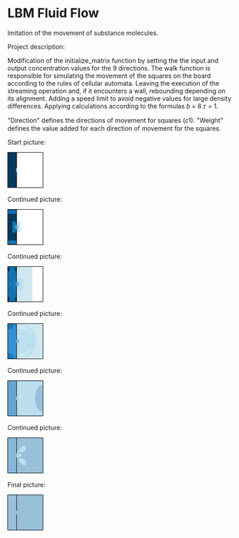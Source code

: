# LBM Fluid Flow

Imitation of the movement of substance molecules.

Project description:

Modification of the initialize_matrix function by setting the
the input and output concentration values for the 9 directions.
The walk function is responsible for simulating the movement of the squares on the board according to the rules of cellular automata. Leaving the execution of the streaming operation and, 
if it encounters a wall, rebounding depending on its alignment. Adding a speed limit to avoid negative values for large density differences. Applying calculations according to the formulas 𝑏 = 8 𝜏 = 1.

"Direction" defines the directions of movement for squares (𝑐1).
"Weight" defines the value added for each direction of movement for the squares.


Start picture:

![1](https://github.com/weronikaabednarz/LBM-Fluid-Flow/blob/main/images/frame0.bmp)

Continued picture:

![2](https://github.com/weronikaabednarz/LBM-Fluid-Flow/blob/main/images/frame8.bmp)

Continued picture:

![3](https://github.com/weronikaabednarz/LBM-Fluid-Flow/blob/main/images/frame35.bmp)

Continued picture:

![4](https://github.com/weronikaabednarz/LBM-Fluid-Flow/blob/main/images/frame165.bmp)

Continued picture:

![5](https://github.com/weronikaabednarz/LBM-Fluid-Flow/blob/main/images/frame543.bmp)

Continued picture:

![6](https://github.com/weronikaabednarz/LBM-Fluid-Flow/blob/main/images/frame646.bmp)

Final picture:

![7](https://github.com/weronikaabednarz/LBM-Fluid-Flow/blob/main/images/frame2071.bmp)
